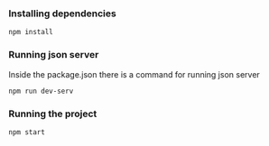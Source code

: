### Installing dependencies

```
npm install
```

### Running json server
Inside the package.json there is a command for running json server

```
npm run dev-serv
```

### Running the project

```
npm start
```
